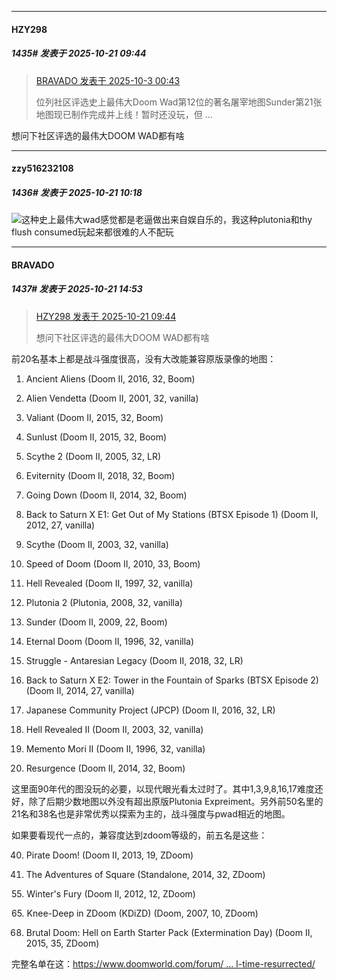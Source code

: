 ﻿
*****

####  HZY298  
##### 1435#       发表于 2025-10-21 09:44

<blockquote><a href="httphttps://stage1st.com/2b/forum.php?mod=redirect&amp;goto=findpost&amp;pid=68521547&amp;ptid=2062303" target="_blank">BRAVADO 发表于 2025-10-3 00:43</a>

位列社区评选史上最伟大Doom Wad第12位的著名屠宰地图Sunder第21张地图现已制作完成并上线！暂时还没玩，但 ...</blockquote>
想问下社区评选的最伟大DOOM WAD都有啥


*****

####  zzy516232108  
##### 1436#       发表于 2025-10-21 10:18

<img src="https://static.stage1st.com/image/smiley/face2017/067.png" referrerpolicy="no-referrer">这种史上最伟大wad感觉都是老逼做出来自娱自乐的，我这种plutonia和thy flush consumed玩起来都很难的人不配玩


*****

####  BRAVADO  
##### 1437#       发表于 2025-10-21 14:53

<blockquote><a href="httphttps://stage1st.com/2b/forum.php?mod=redirect&amp;goto=findpost&amp;pid=68602659&amp;ptid=2062303" target="_blank">HZY298 发表于 2025-10-21 09:44</a>

想问下社区评选的最伟大DOOM WAD都有啥</blockquote>
前20名基本上都是战斗强度很高，没有大改能兼容原版录像的地图：

1. Ancient Aliens (Doom II, 2016, 32, Boom)

2. Alien Vendetta (Doom II, 2001, 32, vanilla)

3. Valiant (Doom II, 2015, 32, Boom)

4. Sunlust (Doom II, 2015, 32, Boom)

5. Scythe 2 (Doom II, 2005, 32, LR)

6. Eviternity (Doom II, 2018, 32, Boom)

7. Going Down (Doom II, 2014, 32, Boom)

8. Back to Saturn X E1: Get Out of My Stations (BTSX Episode 1) (Doom II, 2012, 27, vanilla)

9. Scythe (Doom II, 2003, 32, vanilla)

10. Speed of Doom (Doom II, 2010, 33, Boom)

11. Hell Revealed (Doom II, 1997, 32, vanilla)

12. Plutonia 2 (Plutonia, 2008, 32, vanilla)

13. Sunder (Doom II, 2009, 22, Boom)

14. Eternal Doom (Doom II, 1996, 32, vanilla)

15. Struggle - Antaresian Legacy (Doom II, 2018, 32, LR)

16. Back to Saturn X E2: Tower in the Fountain of Sparks (BTSX Episode 2) (Doom II, 2014, 27, vanilla)

17. Japanese Community Project (JPCP) (Doom II, 2016, 32, LR)

18. Hell Revealed II (Doom II, 2003, 32, vanilla)

19. Memento Mori II (Doom II, 1996, 32, vanilla)

20. Resurgence (Doom II, 2014, 32, Boom)

这里面90年代的图没玩的必要，以现代眼光看太过时了。其中1,3,9,8,16,17难度还好，除了后期少数地图以外没有超出原版Plutonia Expreiment。另外前50名里的21名和38名也是非常优秀以探索为主的，战斗强度与pwad相近的地图。

如果要看现代一点的，兼容度达到zdoom等级的，前五名是这些：

40. Pirate Doom! (Doom II, 2013, 19, ZDoom) 

43. The Adventures of Square (Standalone, 2014, 32, ZDoom)

55﻿﻿. Wi﻿nter's Fury﻿﻿﻿ (Doom II﻿, 2012, 12,﻿ ﻿﻿ZDoom)

65.﻿﻿ Knee-Deep ﻿in ZDoom (K﻿DiZD) (Doom﻿, 2007, 10,﻿ ZDoom﻿﻿﻿﻿﻿)

68. Brutal Doom: Hell on Earth Starter Pack (Extermination Day) (Doom II, 20﻿15, 3﻿5, ZDoom)

完整名单在这：[https://www.doomworld.com/forum/ ... l-time-resurrected/](https://www.doomworld.com/forum/topic/109654-%E2%AC%86%EF%B8%8F-doomworld-community-top-wads-of-all-time-resurrected/)

